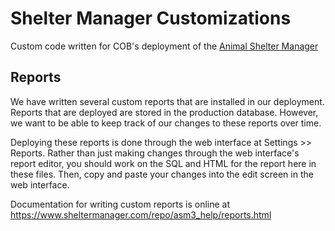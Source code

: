 # Shelter Manager Customizations
Custom code written for COB's deployment of the [Animal Shelter Manager](https://github.com/City-of-Bloomington/asm3)

## Reports
We have written several custom reports that are installed in our deployment.  Reports that are deployed are stored in the production database.  However, we want to be able to keep track of our changes to these reports over time.

Deploying these reports is done through the web interface at Settings >> Reports.  Rather than just making changes through the web interface's report editor, you should work on the SQL and HTML for the report here in these files.  Then, copy and paste your changes into the edit screen in the web interface.

Documentation for writing custom reports is online at https://www.sheltermanager.com/repo/asm3_help/reports.html
